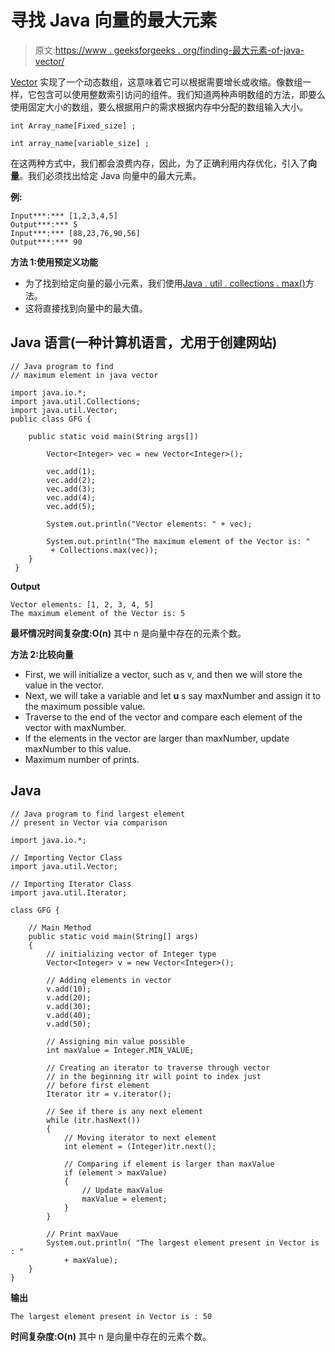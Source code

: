 # 寻找 Java 向量的最大元素

> 原文:[https://www . geeksforgeeks . org/finding-最大元素-of-java-vector/](https://www.geeksforgeeks.org/finding-maximum-element-of-java-vector/)

[Vector](https://www.geeksforgeeks.org/java-util-vector-class-java/) 实现了一个动态数组，这意味着它可以根据需要增长或收缩。像数组一样，它包含可以使用整数索引访问的组件。我们知道两种声明数组的方法，即要么使用固定大小的数组，要么根据用户的需求根据内存中分配的数组输入大小。

```
int Array_name[Fixed_size] ;

int array_name[variable_size] ;
```

在这两种方式中，我们都会浪费内存，因此，为了正确利用内存优化，引入了**向量**。我们必须找出给定 Java 向量中的最大元素。

**例:**

```
Input***:*** [1,2,3,4,5]
Output***:*** 5
Input***:*** [88,23,76,90,56]
Output***:*** 90
```

**方法 1:使用预定义功能**

*   为了找到给定向量的最小元素，我们使用[Java . util . collections . max()](https://www.geeksforgeeks.org/collections-max-method-in-java-with-examples/)方法。
*   这将直接找到向量中的最大值。

## Java 语言(一种计算机语言，尤用于创建网站)

```
// Java program to find
// maximum element in java vector

import java.io.*;
import java.util.Collections;
import java.util.Vector;
public class GFG {

    public static void main(String args[])

        Vector<Integer> vec = new Vector<Integer>();

        vec.add(1);
        vec.add(2);
        vec.add(3);
        vec.add(4);
        vec.add(5);

        System.out.println("Vector elements: " + vec);

        System.out.println("The maximum element of the Vector is: "
         + Collections.max(vec));
    }
 }
```

**Output**

```
Vector elements: [1, 2, 3, 4, 5]
The maximum element of the Vector is: 5
```

**最坏情况时间复杂度:O(n)** 其中 n 是向量中存在的元素个数。

**方法 2:比较向量**

*   First, we will initialize a vector, such as v, and then we will store the value in the vector.
*   Next, we will take a variable and let **u** s say maxNumber and assign it to the maximum possible value.
*   Traverse to the end of the vector and compare each element of the vector with maxNumber.
*   If the elements in the vector are larger than maxNumber, update maxNumber to this value.
*   Maximum number of prints.

## Java

```
// Java program to find largest element
// present in Vector via comparison

import java.io.*;

// Importing Vector Class 
import java.util.Vector;

// Importing Iterator Class
import java.util.Iterator;

class GFG {

    // Main Method
    public static void main(String[] args)
    {
        // initializing vector of Integer type
        Vector<Integer> v = new Vector<Integer>();

        // Adding elements in vector
        v.add(10);
        v.add(20);
        v.add(30);
        v.add(40);
        v.add(50);

        // Assigning min value possible
        int maxValue = Integer.MIN_VALUE;

        // Creating an iterator to traverse through vector
        // in the beginning itr will point to index just
        // before first element
        Iterator itr = v.iterator();

        // See if there is any next element
        while (itr.hasNext()) 
        {
            // Moving iterator to next element
            int element = (Integer)itr.next();

            // Comparing if element is larger than maxValue
            if (element > maxValue) 
            {
                // Update maxValue
                maxValue = element;
            }
        }

        // Print maxVaue
        System.out.println( "The largest element present in Vector is : "
            + maxValue);
    }
}
```

**输出**

```
The largest element present in Vector is : 50
```

**时间复杂度:O(n)** 其中 n 是向量中存在的元素个数。